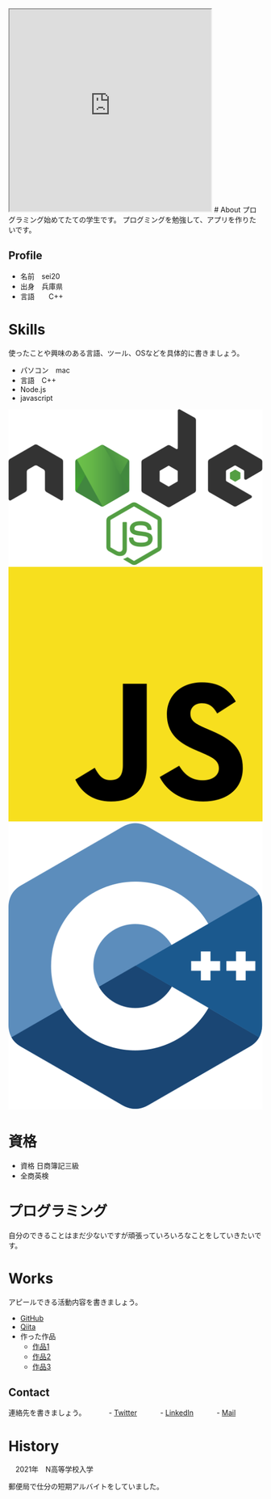
<iframe src="https://openprocessing.org/sketch/1518852/embed/" width="400" height="400"></iframe>
# <a name="header-1-8f7f4c1ce7a4f933663d10543562b096"></a> About
プログラミング始めてたての学生です。
プログミングを勉強して、アプリを作りたいです。

##  Profile
- 名前　sei20
- 出身　兵庫県
- 言語　　C++
#  Skills
使ったことや興味のある言語、ツール、OSなどを具体的に書きましょう。
- パソコン　mac
- 言語　C++
- Node.js
- javascript

![プログラミング使用言語画像](nodejs.svg)![プログラミング使用言語画像](javascript.svg)![プログラミング使用言語画像](c-plusplus.svg)

# 資格
- 資格 日商簿記三級
- 全商英検

# プログラミング
自分のできることはまだ少ないですが頑張っていろいろなことをしていきたいです。

#  Works
アピールできる活動内容を書きましょう。
- [GitHub](https://github.com/sei20)
- [Qiita](QiitaのURL)
- 作った作品
  - [作品1](https://sei20.github.io/develop/)
  - [作品2](https://sei20.github.io/assessment/assessment.html)
  - [作品3](https://sei20.github.io/dino-game/dino.html)
## Contact
連絡先を書きましょう。
　　　- [Twitter](TwitterプロフィールのURL)
　　　- [LinkedIn](LinkedInプロフィールのURL)
　　　- [Mail](mailto:メールアドレス)

#  History
　2021年　N高等学校入学
 
 郵便局で仕分の短期アルバイトをしていました。

